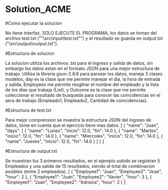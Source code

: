 # Solution_ACME

#Como ejecutar la solucion

No tiene interfaz, SOLO EJECUTE EL PROGRAMA, los datos se toman del archivo test.txt (""\\src\\input\\test.txt"") y el resultado se guarda en output.txt ("\\src\\output\\output.txt").

#Estructura de solucion

La solucion utiliza los archivos .txt para el ingreso y salida de datos, sin embargo los datos estan en el formato JSON para una mejor estructura de trabajo. Utiliza la libreria gson-2.8.6 para parsear los datos, maneja 3 clases modelos, day es la clase que me permite manejar el dia, la hora de entrada y salida, Employees me permite resgitrar el nombre del empleado y la lista de los dias que trabaja (List<day>), y Outcome es la clase que me permite coleccionar el resultado de busqueda para conocer las coincidencias en el aera de trabajo (Empleado1, Empleado2, Cantidad de coincidencias).

#Estructura de test.txt
  
Para mejor comprension se muestra la estructura JSON del ingreso de datos, tome en cuenta que el ejercicio tiene mas datos.
[
  {
    "name": "Juan",
    "days": [
      {
        "name": "Lunes",
        "inicio": 12.0,
        "fin": 14.0
      },
      {
        "name": "Martes",
        "inicio": 12.0,
        "fin": 14.0
      },
      {
        "name": "Miercoles",
        "inicio": 12.0,
        "fin": 14.0
      },
      {
        "name": "Jueves",
        "inicio": 12.0,
        "fin": 14.0
      }
    ]
  }
]

#Estructura de output.txt
  
Se muestran los 3 primeros resultados, en el ejemplo subido se registran 5 Empleados y una salida de 15 resultados, siendo el total de combinacion posibles (entre 2 empleados).
[
  {
    "Employee1": "Juan",
    "Employee2": "Jose",
    "hour": 2
  },
  {
    "Employee1": "Juan",
    "Employee2": "Xavier",
    "hour": 3
  },
  {
    "Employee1": "Juan",
    "Employee2": "Adriana",
    "hour": 2
  }
]


